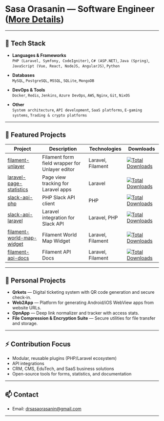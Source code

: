 # Sasa Orasanin — Software Engineer ([More Details](https://sasaorasanin.github.io))

---

## 🚀 Tech Stack

- **Languages & Frameworks**  
  `PHP (Laravel, Symfony, CodeIgniter)`, `C# (ASP.NET)`, `Java (Spring)`, `JavaScript (Vue, React, NodeJS, AngularJS)`, `Python`

- **Databases**  
  `MySQL`, `PostgreSQL`, `MSSQL`, `SQLite`, `MongoDB`

- **DevOps & Tools**  
  `Docker`, `Redis`, `Jenkins`, `Azure DevOps`, `AWS`, `Nginx`, `Git`, `NixOS`

- **Other**  
  `System architecture`, `API development`, `SaaS platforms`, `E-gaming systems`, `Trading & crypto platforms`

---

## 🧩 Featured Projects

| Project | Description | Technologies | Downloads |
|----------|-------------|--------------|-----------|
| [filament-unlayer](https://github.com/sasaorasanin/filament-unlayer) | Filament form field wrapper for Unlayer editor | Laravel, Filament | [![Total Downloads](https://img.shields.io/packagist/dt/InfinityXTech/filament-unlayer.svg?style=flat-square)](https://packagist.org/packages/InfinityXTech/filament-unlayer) |
| [laravel-page-statistics](https://github.com/sasaorasanin/laravel-page-statistics) | Page view tracking for Laravel apps | Laravel | [![Total Downloads](https://img.shields.io/packagist/dt/InfinityXTech/laravel-page-statistics.svg?style=flat-square)](https://packagist.org/packages/InfinityXTech/laravel-page-statistics) |
| [slack-api-php](https://github.com/sasaorasanin/slack-api-php) | PHP Slack API client | PHP | [![Total Downloads](https://img.shields.io/packagist/dt/InfinityXTech/slack-api-php.svg?style=flat-square)](https://packagist.org/packages/InfinityXTech/slack-api-php) |
| [slack-api-laravel](https://github.com/sasaorasanin/slack-api-laravel) | Laravel integration for Slack API | Laravel, PHP | [![Total Downloads](https://img.shields.io/packagist/dt/InfinityXTech/slack-api-laravel.svg?style=flat-square)](https://packagist.org/packages/InfinityXTech/slack-api-laravel) |
| [filament-world-map-widget](https://github.com/sasaorasanin/filament-world-map-widget) | Filament World Map Widget | Laravel, Filament | [![Total Downloads](https://img.shields.io/packagist/dt/InfinityXTech/filament-world-map-widget.svg?style=flat-square)](https://packagist.org/packages/InfinityXTech/filament-world-map-widget) |
| [filament-api-docs](https://github.com/zpmlabs/filament-api-docs) | Filament API Docs | Laravel, Filament | [![Total Downloads](https://img.shields.io/packagist/dt/ZPMLabs/filament-api-docs-builder.svg?style=flat-square)](https://packagist.org/packages/ZPMLabs/filament-api-docs-builder) |

---

## 🌟 Personal Projects

- **Qrkets** — Digital ticketing system with QR code generation and secure check-in.
- **Web2App** — Platform for generating Android/iOS WebView apps from website URLs.
- **OpnApp** — Deep link normalizer and tracker with access stats.
- **File Compression & Encryption Suite** — Secure utilities for file transfer and storage.

---

## ⚡ Contribution Focus
- Modular, reusable plugins (PHP/Laravel ecosystem)
- API integrations
- CRM, CMS, EduTech, and SaaS business solutions
- Open-source tools for forms, statistics, and documentation

---

## 📫 Contact
- Email: [drsasaorasanin@gmail.com](mailto:drsasaorasanin@gmail.com)

---
